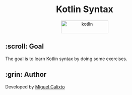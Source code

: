 <h1 align="center">Kotlin Syntax</h1>

<p align="center">
   <img src="https://www.vectorlogo.zone/logos/kotlinlang/kotlinlang-icon.svg" alt="kotlin" width="150" height="40"/>
</p>

<h2 id=objective>:scroll: Goal</h2>
The goal is to learn Kotlin syntax by doing
some exercises.

<h2 id=author>:grin: Author</h2>

Developed by <a href="https://www.linkedin.com/in/miguel-calixto-4001b02b2/" target="_blank">Miguel Calixto</a>
